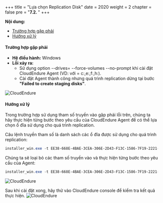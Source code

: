 +++
title = "Lựa chọn Replication Disk"
date = 2020
weight = 2
chapter = false
pre = "<b>7.2. </b>"
+++

**Nội dung:**
- [Trường hợp gặp phải](#trường-hợp-gặp-phải)
- [Hướng xử lý](#hướng-xử-lý)

#### Trường hợp gặp phải
- **Hệ điều hành:** Windows
- **Lỗi xảy ra:**
  - Sử dụng option --drives=<Drive letters> --force-volumes --no-prompt khi cài đặt CloudEndure Agent (VD: với <Drive letters> = c:,e:,f:,h:).
  - Cài đặt Agent thành công nhưng quá trình replication dừng tại bước **"Failed to create staging disks"**.

![CloudEndure](../../../images/7/4.png?width=50pc)

#### Hướng xử lý
Trong trường hợp sử dụng tham số truyền vào gặp phải lỗi trên, chúng ta hãy thực hiện từng bước theo yêu cầu của CloudEndure Agent để có thể lựa chọn ổ đĩa sử dụng cho quá trình replication.

Câu lệnh truyền tham số là danh sách các ổ đĩa được sử dụng cho quá trình replication:
```ps1
installer_win.exe -t EE38-668E-4BAE-3CEA-306E-2D43-F13C-1586-7F19-2221-E873-6FE0-3C48-8145-F149-907A --drives=C:,E:,F:,H: --force-volumes --no-prompt
```

Chúng ta sẽ loại bỏ các tham số truyền vào và thực hiện từng bước theo yêu cầu của Agent:
```ps1
installer_win.exe -t EE38-668E-4BAE-3CEA-306E-2D43-F13C-1586-7F19-2221-E873-6FE0-3C48-8145-F149-907A
```

![CloudEndure](../../../images/7/5.png?width=50pc)

Sau khi cài đặt xong, hãy thử vào CloudEndure console để kiểm tra kết quả thực hiện.
![CloudEndure](../../../images/7/6.png?width=90pc)
